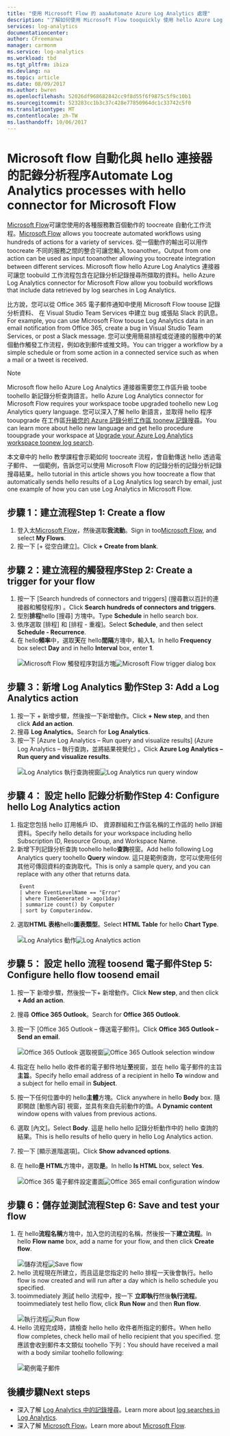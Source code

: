 ```yaml
---
title: "使用 Microsoft Flow 的 aaaAutomate Azure Log Analytics 處理"
description: "了解如何使用 Microsoft Flow tooquickly 使用 hello Azure Log Analytics 連接器來自動化重複程序。"
services: log-analytics
documentationcenter: 
author: CFreemanwa
manager: carmonm
ms.service: log-analytics
ms.workload: tbd
ms.tgt_pltfrm: ibiza
ms.devlang: na
ms.topic: article
ms.date: 08/09/2017
ms.author: bwren
ms.openlocfilehash: 52026df968682842cc9f8d55f6f9875c5f9c10b1
ms.sourcegitcommit: 523283cc1b3c37c428e77850964dc1c33742c5f0
ms.translationtype: MT
ms.contentlocale: zh-TW
ms.lasthandoff: 10/06/2017
---
```

# <a name="automate-log-analytics-processes-with-hello-connector-for-microsoft-flow"></a><span data-ttu-id="640f8-103">Microsoft flow 自動化與 hello 連接器的記錄分析程序</span><span class="sxs-lookup"><span data-stu-id="640f8-103">Automate Log Analytics processes with hello connector for Microsoft Flow</span></span>
<span data-ttu-id="640f8-104">[Microsoft Flow](https://ms.flow.microsoft.com)可讓您使用的各種服務數百個動作的 toocreate 自動化工作流程。</span><span class="sxs-lookup"><span data-stu-id="640f8-104">[Microsoft Flow](https://ms.flow.microsoft.com) allows you toocreate automated workflows using hundreds of actions for a variety of services.</span></span> <span data-ttu-id="640f8-105">從一個動作的輸出可以用作 toocreate 不同的服務之間的整合可讓您輸入 tooanother。</span><span class="sxs-lookup"><span data-stu-id="640f8-105">Output from one action can be used as input tooanother allowing you toocreate integration between different services.</span></span>  <span data-ttu-id="640f8-106">Microsoft flow hello Azure Log Analytics 連接器可讓您 toobuild 工作流程包含在記錄分析記錄搜尋所擷取的資料。</span><span class="sxs-lookup"><span data-stu-id="640f8-106">hello Azure Log Analytics connector for Microsoft Flow allow you toobuild workflows that include data retrieved by log searches in Log Analytics.</span></span>

<span data-ttu-id="640f8-107">比方說，您可以從 Office 365 電子郵件通知中使用 Microsoft Flow toouse 記錄分析資料、 在 Visual Studio Team Services 中建立 bug 或張貼 Slack 的訊息。</span><span class="sxs-lookup"><span data-stu-id="640f8-107">For example, you can use Microsoft Flow toouse Log Analytics data in an email notification from Office 365, create a bug in Visual Studio Team Services, or post a Slack message.</span></span>  <span data-ttu-id="640f8-108">您可以使用簡易排程或從連接的服務中的某個動作觸發工作流程，例如收到郵件或推文時。</span><span class="sxs-lookup"><span data-stu-id="640f8-108">You can trigger a workflow by a simple schedule or from some action in a connected service such as when a mail or a tweet is received.</span></span>  


> [!NOTE]
> <span data-ttu-id="640f8-109">Microsoft flow hello Azure Log Analytics 連接器需要您工作區升級 toobe toohello 新記錄分析查詢語言。</span><span class="sxs-lookup"><span data-stu-id="640f8-109">hello Azure Log Analytics connector for Microsoft Flow requires your workspace toobe upgraded toohello new Log Analytics query language.</span></span> <span data-ttu-id="640f8-110">您可以深入了解 hello 新語言，並取得 hello 程序 tooupgrade 在工作區[升級您的 Azure 記錄分析工作區 toonew 記錄搜尋](log-analytics-log-search-upgrade.md)。</span><span class="sxs-lookup"><span data-stu-id="640f8-110">You can learn more about hello new language and get hello procedure tooupgrade your workspace at [Upgrade your Azure Log Analytics workspace toonew log search](log-analytics-log-search-upgrade.md).</span></span>  

<span data-ttu-id="640f8-111">本文章中的 hello 教學課程會示範如何 toocreate 流程，會自動傳送 hello 透過電子郵件、 一個範例，告訴您可以使用 Microsoft Flow 的記錄分析的記錄分析記錄搜尋結果。</span><span class="sxs-lookup"><span data-stu-id="640f8-111">hello tutorial in this article shows you how toocreate a flow that automatically sends hello results of a Log Analytics log search by email, just one example of how you can use Log Analytics in Microsoft Flow.</span></span> 


## <a name="step-1-create-a-flow"></a><span data-ttu-id="640f8-112">步驟 1：建立流程</span><span class="sxs-lookup"><span data-stu-id="640f8-112">Step 1: Create a flow</span></span>
1. <span data-ttu-id="640f8-113">登入太[Microsoft Flow](http://flow.microsoft.com)，然後選取**我流動**。</span><span class="sxs-lookup"><span data-stu-id="640f8-113">Sign in too[Microsoft Flow](http://flow.microsoft.com), and select **My Flows**.</span></span>
2. <span data-ttu-id="640f8-114">按一下 [+ 從空白建立]。</span><span class="sxs-lookup"><span data-stu-id="640f8-114">Click **+ Create from blank**.</span></span>

## <a name="step-2-create-a-trigger-for-your-flow"></a><span data-ttu-id="640f8-115">步驟 2：建立流程的觸發程序</span><span class="sxs-lookup"><span data-stu-id="640f8-115">Step 2: Create a trigger for your flow</span></span>
1. <span data-ttu-id="640f8-116">按一下 [Search hundreds of connectors and triggers] \(搜尋數以百計的連接器和觸發程序) 。</span><span class="sxs-lookup"><span data-stu-id="640f8-116">Click **Search hundreds of connectors and triggers**.</span></span>
2. <span data-ttu-id="640f8-117">型別**排程**hello [搜尋] 方塊中。</span><span class="sxs-lookup"><span data-stu-id="640f8-117">Type **Schedule** in hello search box.</span></span>
3. <span data-ttu-id="640f8-118">依序選取 [排程] 和 [排程 - 重複]。</span><span class="sxs-lookup"><span data-stu-id="640f8-118">Select **Schedule**, and then select **Schedule - Recurrence**.</span></span>
4. <span data-ttu-id="640f8-119">在 hello**頻率**中，選取**天**在 hello**間隔**方塊中，輸入**1**。</span><span class="sxs-lookup"><span data-stu-id="640f8-119">In hello **Frequency** box select **Day** and in hello **Interval** box, enter **1**.</span></span><br><br><span data-ttu-id="640f8-120">![Microsoft Flow 觸發程序對話方塊](media/log-analytics-flow-tutorial/flow01.png)</span><span class="sxs-lookup"><span data-stu-id="640f8-120">![Microsoft Flow trigger dialog box](media/log-analytics-flow-tutorial/flow01.png)</span></span>


## <a name="step-3-add-a-log-analytics-action"></a><span data-ttu-id="640f8-121">步驟 3：新增 Log Analytics 動作</span><span class="sxs-lookup"><span data-stu-id="640f8-121">Step 3: Add a Log Analytics action</span></span>
1. <span data-ttu-id="640f8-122">按一下 + 新增步驟，然後按一下新增動作。</span><span class="sxs-lookup"><span data-stu-id="640f8-122">Click **+ New step**, and then click **Add an action**.</span></span>
2. <span data-ttu-id="640f8-123">搜尋 **Log Analytics**。</span><span class="sxs-lookup"><span data-stu-id="640f8-123">Search for **Log Analytics**.</span></span>
3. <span data-ttu-id="640f8-124">按一下 [Azure Log Analytics – Run query and visualize results] \(Azure Log Analytics – 執行查詢，並將結果視覺化) 。</span><span class="sxs-lookup"><span data-stu-id="640f8-124">Click **Azure Log Analytics – Run query and visualize results**.</span></span><br><br><span data-ttu-id="640f8-125">![Log Analytics 執行查詢視窗](media/log-analytics-flow-tutorial/flow02.png)</span><span class="sxs-lookup"><span data-stu-id="640f8-125">![Log Analytics run query window](media/log-analytics-flow-tutorial/flow02.png)</span></span>

## <a name="step-4-configure-hello-log-analytics-action"></a><span data-ttu-id="640f8-126">步驟 4： 設定 hello 記錄分析動作</span><span class="sxs-lookup"><span data-stu-id="640f8-126">Step 4: Configure hello Log Analytics action</span></span>

1. <span data-ttu-id="640f8-127">指定您包括 hello 訂用帳戶 ID、 資源群組和工作區名稱的工作區的 hello 詳細資料。</span><span class="sxs-lookup"><span data-stu-id="640f8-127">Specify hello details for your workspace including hello Subscription ID, Resource Group, and Workspace Name.</span></span>
2. <span data-ttu-id="640f8-128">新增下列記錄分析查詢 toohello hello**查詢**視窗。</span><span class="sxs-lookup"><span data-stu-id="640f8-128">Add hello following Log Analytics query toohello **Query** window.</span></span>  <span data-ttu-id="640f8-129">這只是範例查詢，您可以使用任何其他可傳回資料的查詢取代。</span><span class="sxs-lookup"><span data-stu-id="640f8-129">This is only a sample query, and you can replace with any other that returns data.</span></span>
```
    Event
    | where EventLevelName == "Error" 
    | where TimeGenerated > ago(1day)
    | summarize count() by Computer
    | sort by Computerindow. 
```

2. <span data-ttu-id="640f8-130">選取**HTML 表格**hello**圖表類型**。</span><span class="sxs-lookup"><span data-stu-id="640f8-130">Select **HTML Table** for hello **Chart Type**.</span></span><br><br><span data-ttu-id="640f8-131">![Log Analytics 動作](media/log-analytics-flow-tutorial/flow03.png)</span><span class="sxs-lookup"><span data-stu-id="640f8-131">![Log Analytics action](media/log-analytics-flow-tutorial/flow03.png)</span></span>

## <a name="step-5-configure-hello-flow-toosend-email"></a><span data-ttu-id="640f8-132">步驟 5： 設定 hello 流程 toosend 電子郵件</span><span class="sxs-lookup"><span data-stu-id="640f8-132">Step 5: Configure hello flow toosend email</span></span>

1. <span data-ttu-id="640f8-133">按一下 新增步驟，然後按一下+ 新增動作。</span><span class="sxs-lookup"><span data-stu-id="640f8-133">Click **New step**, and then click **+ Add an action**.</span></span>
2. <span data-ttu-id="640f8-134">搜尋 **Office 365 Outlook**。</span><span class="sxs-lookup"><span data-stu-id="640f8-134">Search for **Office 365 Outlook**.</span></span>
3. <span data-ttu-id="640f8-135">按一下 [Office 365 Outlook – 傳送電子郵件]。</span><span class="sxs-lookup"><span data-stu-id="640f8-135">Click **Office 365 Outlook – Send an email**.</span></span><br><br><span data-ttu-id="640f8-136">![Office 365 Outlook 選取視窗](media/log-analytics-flow-tutorial/flow04.png)</span><span class="sxs-lookup"><span data-stu-id="640f8-136">![Office 365 Outlook selection window](media/log-analytics-flow-tutorial/flow04.png)</span></span>

4. <span data-ttu-id="640f8-137">指定在 hello hello 收件者的電子郵件地址**至**視窗，並在 hello 電子郵件的主旨**主旨**。</span><span class="sxs-lookup"><span data-stu-id="640f8-137">Specify hello email address of a recipient in hello **To** window and a subject for hello email in **Subject**.</span></span>
5. <span data-ttu-id="640f8-138">按一下任何位置中的 hello**主體**方塊。</span><span class="sxs-lookup"><span data-stu-id="640f8-138">Click anywhere in hello **Body** box.</span></span>  <span data-ttu-id="640f8-139">隨即開啟 [動態內容] 視窗，並具有來自先前動作的值。</span><span class="sxs-lookup"><span data-stu-id="640f8-139">A **Dynamic content** window opens with values from previous actions.</span></span>  
6. <span data-ttu-id="640f8-140">選取 [內文]。</span><span class="sxs-lookup"><span data-stu-id="640f8-140">Select **Body**.</span></span>  <span data-ttu-id="640f8-141">這是 hello hello 記錄分析動作中的 hello 查詢的結果。</span><span class="sxs-lookup"><span data-stu-id="640f8-141">This is hello results of hello query in hello Log Analytics action.</span></span>
6. <span data-ttu-id="640f8-142">按一下 [顯示進階選項]。</span><span class="sxs-lookup"><span data-stu-id="640f8-142">Click **Show advanced options**.</span></span>
7. <span data-ttu-id="640f8-143">在 hello**是 HTML**方塊中，選取**是**。</span><span class="sxs-lookup"><span data-stu-id="640f8-143">In hello **Is HTML** box, select **Yes**.</span></span><br><br><span data-ttu-id="640f8-144">![Office 365 電子郵件設定畫面](media/log-analytics-flow-tutorial/flow05.png)</span><span class="sxs-lookup"><span data-stu-id="640f8-144">![Office 365 email configuration window](media/log-analytics-flow-tutorial/flow05.png)</span></span>

## <a name="step-6-save-and-test-your-flow"></a><span data-ttu-id="640f8-145">步驟 6：儲存並測試流程</span><span class="sxs-lookup"><span data-stu-id="640f8-145">Step 6: Save and test your flow</span></span>
1. <span data-ttu-id="640f8-146">在 hello**流程名稱**方塊中，加入您的流程的名稱，然後按一下**建立流程**。</span><span class="sxs-lookup"><span data-stu-id="640f8-146">In hello **Flow name** box, add a name for your flow, and then click **Create flow**.</span></span><br><br><span data-ttu-id="640f8-147">![儲存流程](media/log-analytics-flow-tutorial/flow06.png)</span><span class="sxs-lookup"><span data-stu-id="640f8-147">![Save flow](media/log-analytics-flow-tutorial/flow06.png)</span></span>
2. <span data-ttu-id="640f8-148">hello 流程現在所建立，而且這是您指定的 hello 排程一天後會執行。</span><span class="sxs-lookup"><span data-stu-id="640f8-148">hello flow is now created and will run after a day which is hello schedule you specified.</span></span> 
3. <span data-ttu-id="640f8-149">tooimmediately 測試 hello 流程中，按一下 **立即執行**然後**執行流程**。</span><span class="sxs-lookup"><span data-stu-id="640f8-149">tooimmediately test hello flow, click **Run Now** and then **Run flow**.</span></span><br><br><span data-ttu-id="640f8-150">![執行流程](media/log-analytics-flow-tutorial/flow07.png)</span><span class="sxs-lookup"><span data-stu-id="640f8-150">![Run flow](media/log-analytics-flow-tutorial/flow07.png)</span></span>
3. <span data-ttu-id="640f8-151">Hello 流程完成時，請檢查 hello hello 收件者所指定的郵件。</span><span class="sxs-lookup"><span data-stu-id="640f8-151">When hello flow completes, check hello mail of hello recipient that you specified.</span></span>  <span data-ttu-id="640f8-152">您應該會收到郵件本文類似 toohello 下列：</span><span class="sxs-lookup"><span data-stu-id="640f8-152">You should have received a mail with a body similar toohello following:</span></span><br><br>![範例電子郵件](media/log-analytics-flow-tutorial/flow08.png)


## <a name="next-steps"></a><span data-ttu-id="640f8-154">後續步驟</span><span class="sxs-lookup"><span data-stu-id="640f8-154">Next steps</span></span>

- <span data-ttu-id="640f8-155">深入了解 [Log Analytics 中的記錄搜尋](log-analytics-log-search-new.md)。</span><span class="sxs-lookup"><span data-stu-id="640f8-155">Learn more about [log searches in Log Analytics](log-analytics-log-search-new.md).</span></span>
- <span data-ttu-id="640f8-156">深入了解 [Microsoft Flow](https://ms.flow.microsoft.com)。</span><span class="sxs-lookup"><span data-stu-id="640f8-156">Learn more about [Microsoft Flow](https://ms.flow.microsoft.com).</span></span>



